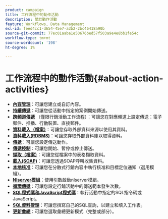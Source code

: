 ```yaml
---
product: campaign
title: 工作流程中的動作活動
description: 關於動作活動
feature: Workflows, Data Management
exl-id: feed4cc1-d654-45e7-a3b2-2bc46418a90b
source-git-commit: 77ec01aaba1e50676bed57f503a9e4e8bb1fe54c
workflow-type: tm+mt
source-wordcount: '198'
ht-degree: 1%

---
```


# 工作流程中的動作活動{#about-action-activities}

* **[內容管理](content-management.md)**：可讓您建立或自訂內容。
* **[持續傳遞](continuous-delivery.md)**：可讓您從活動中指定的案例開始傳送。
* **[跨頻道傳遞](cross-channel-deliveries.md)** （僅限行銷活動工作流程）：可讓您在對應頻道上設定傳送：電子郵件、推播、行動裝置、直接郵件。
* **[資料載入（檔案）](data-loading--rdbms-.md)**：可讓您存取外部資料來源以使用其資料。
* **[資料載入(RDBMS)](data-loading--rdbms-.md)**：可讓您存取外部資料庫以取得資料。
* **[傳遞](delivery.md)**：可讓您設定傳送動作。
* **[傳遞控制](delivery-control.md)**：可讓您開始、暫停或停止傳送。
* **[擷取（檔案）](extraction--file-.md)**：可讓您從檔案中的表格擷取資料。
* **[載入(SOAP)](loading-soap.md)**：可讓您透過SOAP呼叫收集資料。
* **[本地核准](local-approval.md)**：可讓您在分散式行銷內容中執行核准和目標定位通知（選用模組）。
* **[Nlserver模組](nlserver-module.md)**：使用引數啟動nlserver模組。
* **[循環傳遞](recurring-delivery.md)**：可讓您設定行銷活動中的傳送範本發生次數。
* **[SQL程式碼和JavaScript程式碼](sql-code-and-javascript-code.md)**：執行活動中指定的SQL指令碼或JavaScript。
* **[SQL資料管理](sql-data-management.md)**：可讓您撰寫自己的SQL查詢，以建立和填入工作表。
* **[更新彙總](update-aggregate.md)**：可讓您選取彙總更新模式（完整或部分）。
